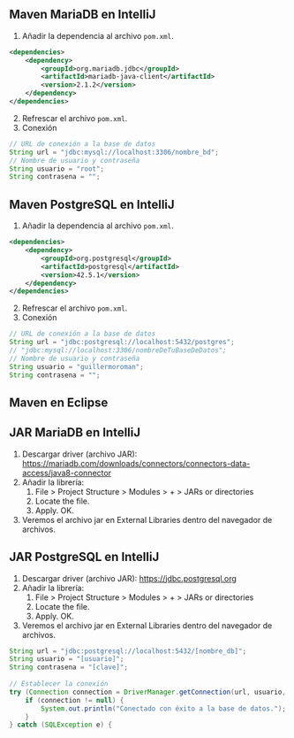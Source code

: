 
## Maven MariaDB en IntelliJ

1. Añadir la dependencia al archivo `pom.xml`.
```xml
<dependencies>
    <dependency>
        <groupId>org.mariadb.jdbc</groupId>
        <artifactId>mariadb-java-client</artifactId>
        <version>2.1.2</version>
    </dependency>
</dependencies>
```
2. Refrescar el archivo `pom.xml`.
3. Conexión
```java
// URL de conexión a la base de datos
String url = "jdbc:mysql://localhost:3306/nombre_bd";  
// Nombre de usuario y contraseña  
String usuario = "root";  
String contrasena = "";
```


## Maven PostgreSQL en IntelliJ

1. Añadir la dependencia al archivo `pom.xml`.
```XML
<dependencies>  
    <dependency>        
	    <groupId>org.postgresql</groupId>  
        <artifactId>postgresql</artifactId>  
        <version>42.5.1</version>  
    </dependency>
</dependencies>
```
2. Refrescar el archivo `pom.xml`.
3. Conexión
```java
// URL de conexión a la base de datos
String url = "jdbc:postgresql://localhost:5432/postgres";  
// "jdbc:mysql://localhost:3306/nombreDeTuBaseDeDatos";  
// Nombre de usuario y contraseña  
String usuario = "guillermoroman";  
String contrasena = "";
```


## Maven en Eclipse



## JAR MariaDB en IntelliJ
1. Descargar driver (archivo JAR): https://mariadb.com/downloads/connectors/connectors-data-access/java8-connector
2. Añadir la librería:
	1. File > Project Structure > Modules > + > JARs or directories
	2. Locate the file.
	3. Apply. OK.
3. Veremos el archivo jar en External Libraries dentro del navegador de archivos.

## JAR PostgreSQL en IntelliJ
1. Descargar driver (archivo JAR): https://jdbc.postgresql.org
2. Añadir la librería:
	1. File > Project Structure > Modules > + > JARs or directories
	2. Locate the file.
	3. Apply. OK.
3. Veremos el archivo jar en External Libraries dentro del navegador de archivos.

```java
String url = "jdbc:postgresql://localhost:5432/[nombre_db]";
String usuario = "[usuario]";  
String contrasena = "[clave]";  
  
// Establecer la conexión  
try (Connection connection = DriverManager.getConnection(url, usuario, contrasena)) {  
    if (connection != null) {  
        System.out.println("Conectado con éxito a la base de datos.");  
    }  
} catch (SQLException e) {
```
